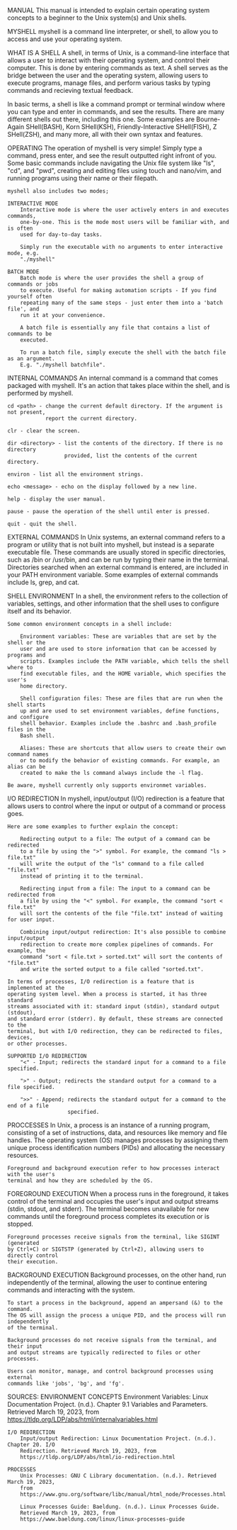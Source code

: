 MANUAL
    This manual is intended to explain certain operating system concepts to
    a beginner to the Unix system(s) and Unix shells.


MYSHELL
    myshell is a command line interpreter, or shell, to allow you to access
    and use your operating system.


WHAT IS A SHELL
   A shell, in terms of Unix, is a command-line interface that allows a user
   to interact with their operating system, and control their computer. This
   is done by entering commands as text. A shell serves as the bridge between
   the user and the operating system, allowing users to execute programs, manage
   files, and perform various tasks by typing commands and recieving textual
   feedback.

   In basic terms, a shell is like a command prompt or terminal window where
   you can type and enter in commands, and see the results. There are many
   different shells out there, including this one. Some examples are 
   Bourne-Again SHell(BASH), Korn SHell(KSH), Friendly-Interactive SHell(FISH),
   Z SHell(ZSH), and many more, all with their own syntax and features.


OPERATING
    The operation of myshell is very simple! Simply type a command, press enter,
    and see the result outputted right infront of you. Some basic commands include
    navigating the Unix file system like "ls", "cd", and "pwd", creating and editing
    files using touch and nano/vim, and running programs using their name or their
    filepath.

    myshell also includes two modes;

    INTERACTIVE MODE
        Interactive mode is where the user actively enters in and executes commands,
        one-by-one. This is the mode most users will be familiar with, and is often
        used for day-to-day tasks.

        Simply run the executable with no arguments to enter interactive mode, e.g.
        "./myshell"

    BATCH MODE
        Batch mode is where the user provides the shell a group of commands or jobs
        to execute. Useful for making automation scripts - If you find yourself often
        repeating many of the same steps - just enter them into a 'batch file', and
        run it at your convenience.

        A batch file is essentially any file that contains a list of commands to be
        executed.

        To run a batch file, simply execute the shell with the batch file as an argument.
        E.g. "./myshell batchfile".

INTERNAL COMMANDS
    An internal command is a command that comes packaged with myshell.
    It's an action that takes place within the shell, and is performed by myshell.

    cd <path> - change the current default directory. If the argument is not present, 
                report the current directory.

    clr - clear the screen.

    dir <directory> - list the contents of the directory. If there is no directory
                      provided, list the contents of the current directory.

    environ - list all the environment strings.

    echo <message> - echo on the display followed by a new line.

    help - display the user manual.

    pause - pause the operation of the shell until enter is pressed.

    quit - quit the shell.

EXTERNAL COMMANDS
    In Unix systems, an external command refers to a program or utility that is 
    not built into myshell, but instead is a separate executable file. These 
    commands are usually stored in specific directories, such as /bin or /usr/bin, 
    and can be run by typing their name in the terminal. Directories searched when
    an external command is entered, are included in your PATH environment variable.
    Some examples of external commands include ls, grep, and cat.


SHELL ENVIRONMENT
    In a shell, the environment refers to the collection of variables, settings, 
    and other information that the shell uses to configure itself and its behavior.

    Some common environment concepts in a shell include:

        Environment variables: These are variables that are set by the shell or the 
        user and are used to store information that can be accessed by programs and 
        scripts. Examples include the PATH variable, which tells the shell where to 
        find executable files, and the HOME variable, which specifies the user's 
        home directory.

        Shell configuration files: These are files that are run when the shell starts 
        up and are used to set environment variables, define functions, and configure 
        shell behavior. Examples include the .bashrc and .bash_profile files in the 
        Bash shell.

        Aliases: These are shortcuts that allow users to create their own command names 
        or to modify the behavior of existing commands. For example, an alias can be 
        created to make the ls command always include the -l flag.

    Be aware, myshell currently only supports environmet variables.


I/O REDIRECTION
    In myshell, input/output (I/O) redirection is a feature that allows users to 
    control where the input or output of a command or process goes.

    Here are some examples to further explain the concept:

        Redirecting output to a file: The output of a command can be redirected 
        to a file by using the ">" symbol. For example, the command "ls > file.txt" 
        will write the output of the "ls" command to a file called "file.txt" 
        instead of printing it to the terminal.

        Redirecting input from a file: The input to a command can be redirected from 
        a file by using the "<" symbol. For example, the command "sort < file.txt" 
        will sort the contents of the file "file.txt" instead of waiting for user input.

        Combining input/output redirection: It's also possible to combine input/output 
        redirection to create more complex pipelines of commands. For example, the 
        command "sort < file.txt > sorted.txt" will sort the contents of "file.txt" 
        and write the sorted output to a file called "sorted.txt".

    In terms of processes, I/O redirection is a feature that is implemented at the 
    operating system level. When a process is started, it has three standard 
    streams associated with it: standard input (stdin), standard output (stdout), 
    and standard error (stderr). By default, these streams are connected to the 
    terminal, but with I/O redirection, they can be redirected to files, devices, 
    or other processes.

    SUPPORTED I/O REDIRECTION
        "<" - Input; redirects the standard input for a command to a file specified.

        ">" - Output; redirects the standard output for a command to a file specified.

        ">>" - Append; redirects the standard output for a command to the end of a file
                       specified.


PROCCESSES
    In Unix, a process is an instance of a running program, consisting of a set of 
    instructions, data, and resources like memory and file handles. The operating 
    system (OS) manages processes by assigning them unique process identification 
    numbers (PIDs) and allocating the necessary resources.

    Foreground and background execution refer to how processes interact with the user's 
    terminal and how they are scheduled by the OS.

FOREGROUND EXECUTION
    When a process runs in the foreground, it takes control of the terminal and 
    occupies the user's input and output streams (stdin, stdout, and stderr). The 
    terminal becomes unavailable for new commands until the foreground process 
    completes its execution or is stopped.
    
    Foreground processes receive signals from the terminal, like SIGINT (generated 
    by Ctrl+C) or SIGTSTP (generated by Ctrl+Z), allowing users to directly control 
    their execution.

BACKGROUND EXECUTION
    Background processes, on the other hand, run independently of the terminal, 
    allowing the user to continue entering commands and interacting with the 
    system.
    
    To start a process in the background, append an ampersand (&) to the command. 
    The OS will assign the process a unique PID, and the process will run independently 
    of the terminal.
    
    Background processes do not receive signals from the terminal, and their input 
    and output streams are typically redirected to files or other processes.
    
    Users can monitor, manage, and control background processes using external 
    commands like 'jobs', 'bg', and 'fg'.

SOURCES:
    ENVIRONMENT CONCEPTS
        Environment Variables: Linux Documentation Project. (n.d.). Chapter 9.1 
        Variables and Parameters. Retrieved March 19, 2023, from 
        https://tldp.org/LDP/abs/html/internalvariables.html

    I/O REDIRECTION
        Input/output Redirection: Linux Documentation Project. (n.d.). Chapter 20. I/O 
        Redirection. Retrieved March 19, 2023, from 
        https://tldp.org/LDP/abs/html/io-redirection.html  

    PROCESSES
        Unix Processes: GNU C Library documentation. (n.d.). Retrieved March 19, 2023, 
        from 
        https://www.gnu.org/software/libc/manual/html_node/Processes.html

        Linux Processes Guide: Baeldung. (n.d.). Linux Processes Guide.
        Retrieved March 19, 2023, from
        https://www.baeldung.com/linux/linux-processes-guide
